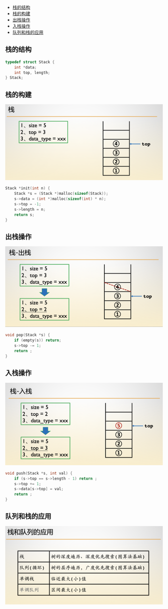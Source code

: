 - [栈的结构](#栈的结构)
- [栈的构建](#栈的构建)
- [出栈操作](#出栈操作)
- [入栈操作](#入栈操作)
- [队列和栈的应用](#队列和栈的应用)

## 栈的结构

```c
typedef struct Stack {
    int *data;
    int top, length;
} Stack;
```

## 栈的构建

![stack-1](./pic/stack-1.png)

```c
Stack *init(int n) {
    Stack *s = (Stack *)malloc(sizeof(Stack));
    s->data = (int *)malloc(sizeof(int) * n);
    s->top = -1;
    s->length = n;
    return s;
}
```

## 出栈操作

![stack-2](./pic/stack-2.png)

```c
void pop(Stack *s) {
    if (empty(s)) return;
    s->top -= 1;
    return ;
}
```

## 入栈操作

![stack-3](./pic/stack-3.png)

```c
void push(Stack *s, int val) {
    if (s->top == s->length - 1) return ;
    s->top += 1;
    s->data[s->top] = val;
    return ;
}
```

## 队列和栈的应用

![stack-4](./pic/stack-4.png)



